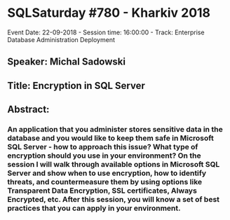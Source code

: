 # SQLSaturday #780 - Kharkiv 2018
Event Date: 22-09-2018 - Session time: 16:00:00 - Track: Enterprise Database Administration  Deployment
## Speaker: Michal Sadowski
## Title: Encryption in SQL Server
## Abstract:
### An application that you administer stores sensitive data in the database and you would like to keep them safe in Microsoft SQL Server - how to approach this issue? What type of encryption should you use in your environment? On the session I will walk through available options in Microsoft SQL Server and show when to use encryption, how to identify threats, and countermeasure them by using options like Transparent Data Encryption, SSL certificates, Always Encrypted, etc. After this session, you will know a set of best practices that you can apply in your environment.
